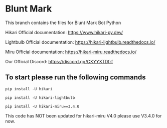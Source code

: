 # Blunt Mark
This branch contains the files for Blunt Mark Bot Python

Hikari Official documentation: https://www.hikari-py.dev/

Lightbulb Official documentation: https://hikari-lightbulb.readthedocs.io/

Miru Official documentation: https://hikari-miru.readthedocs.io/

Our Official Discord: https://discord.gg/CXYYXTDfrf


## To start please run the following commands
```
pip install -U hikari
```
```
pip install -U hikari-lightbulb
```
```
pip install -U hikari-miru==3.4.0
```
 
This code has NOT been updated for hikari-miru V4.0 please use V3.4.0 for now.
